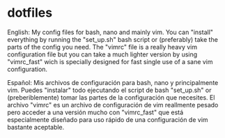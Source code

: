 # dotfiles

English:
My config files for bash, nano and mainly vim. You can "install" everything by running the "set_up.sh" bash script or (preferably) take the parts of the config you need. The "vimrc" file is a really heavy vim configuration file but you can take a much lighter version by using "vimrc_fast" wich is specially designed for fast single use of a sane vim configuration.

Español:
Mis archivos de configuración para bash, nano y principalmente vim. Puedes "instalar" todo ejecutando el script de bash "set_up.sh" or (preberiblemente) tomar las partes de la configuración que necesites. El archivo "vimrc" es un archivo de configuración de vim reallmente pesado pero acceder a una versión mucho con "vimrc_fast" que está especialmente diseñado para uso rápido de una configuración de vim bastante aceptable.

